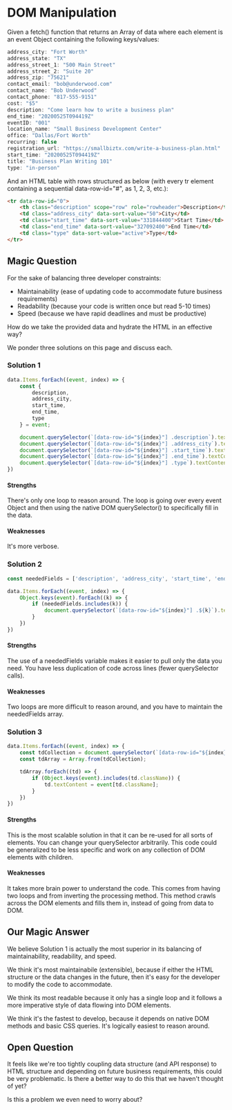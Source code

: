 # DOM Manipulation

Given a fetch() function that returns an Array of data where each element is an event Object containing the following keys/values:

```javascript
address_city: "Fort Worth"
address_state: "TX"
address_street_1: "500 Main Street"
address_street_2: "Suite 20"
address_zip: "75621"
contact_email: "bob@underwood.com"
contact_name: "Bob Underwood"
contact_phone: "817-555-9151"
cost: "$5"
description: "Come learn how to write a business plan"
end_time: "20200525T094419Z"
eventID: "001"
location_name: "Small Business Development Center"
office: "Dallas/Fort Worth"
recurring: false
registration_url: "https://smallbiztx.com/write-a-business-plan.html"
start_time: "20200525T094419Z"
title: "Business Plan Writing 101"
type: "in-person"
```

And an HTML table with rows structured as below (with every tr element containing a sequential data-row-id="#", as 1, 2, 3, etc.):

```html
<tr data-row-id="0">
    <th class="description" scope="row" role="rowheader">Description</th>
    <td class="address_city" data-sort-value="50">City</td>
    <td class="start_time" data-sort-value="331844400">Start Time</td>
    <td class="end_time" data-sort-value="327092400">End Time</td>
    <td class="type" data-sort-value="active">Type</td>
</tr>
```

## Magic Question
For the sake of balancing three developer constraints:

- Maintainability (ease of updating code to accommodate future business requirements)
- Readability (because your code is written once but read 5-10 times)
- Speed (because we have rapid deadlines and must be productive)

How do we take the provided data and hydrate the HTML in an effective way?

We ponder three solutions on this page and discuss each.

### Solution 1
```javascript
data.Items.forEach((event, index) => {
    const {
        description,
        address_city,
        start_time,
        end_time,
        type
    } = event;

    document.querySelector(`[data-row-id="${index}"] .description`).textContent = description;
    document.querySelector(`[data-row-id="${index}"] .address_city`).textContent = address_city;
    document.querySelector(`[data-row-id="${index}"] .start_time`).textContent = start_time;
    document.querySelector(`[data-row-id="${index}"] .end_time`).textContent = end_time;
    document.querySelector(`[data-row-id="${index}"] .type`).textContent = type;
})
```
#### Strengths
There's only one loop to reason around.  The loop is going over every event Object and then using the native DOM querySelector() to specifically fill in the data.

#### Weaknesses
It's more verbose.

### Solution 2
```javascript
const neededFields = ['description', 'address_city', 'start_time', 'end_time', 'type'];

data.Items.forEach((event, index) => {
    Object.keys(event).forEach((k) => {
        if (neededFields.includes(k)) {
            document.querySelector(`[data-row-id="${index}"] .${k}`).textContent = event[k];
        }
    })
})
```
#### Strengths
The use of a neededFields variable makes it easier to pull only the data you need.  You have less duplication of code across lines (fewer querySelector calls).

#### Weaknesses
Two loops are more difficult to reason around, and you have to maintain the neededFields array.

### Solution 3
```javascript
data.Items.forEach((event, index) => {
    const tdCollection = document.querySelector(`[data-row-id="${index}"]`).children;
    const tdArray = Array.from(tdCollection);

    tdArray.forEach((td) => {
        if (Object.keys(event).includes(td.className)) {
            td.textContent = event[td.className];
        }
    })
})
```
#### Strengths
This is the most scalable solution in that it can be re-used for all sorts of elements.  You can change your querySelector arbitrarily.  This code could be generalized to be less specific and work on any collection of DOM elements with children.

#### Weaknesses
It takes more brain power to understand the code.  This comes from having two loops and from inverting the processing method.  This method crawls across the DOM elements and fills them in, instead of going from data to DOM.

## Our Magic Answer
We believe Solution 1 is actually the most superior in its balancing of maintainability, readability, and speed.

We think it's most maintainabile (extensible), because if either the HTML structure or the data changes in the future, then it's easy for the developer to modify the code to accommodate.

We think its most readable because it only has a single loop and it follows a more imperative style of data flowing into DOM elements.

We think it's the fastest to develop, because it depends on native DOM methods and basic CSS queries.  It's logically easiest to reason around.

## Open Question
It feels like we're too tightly coupling data structure (and API response) to HTML structure and depending on future business requirements, this could be very problematic.  Is there a better way to do this that we haven't thought of yet?

Is this a problem we even need to worry about?